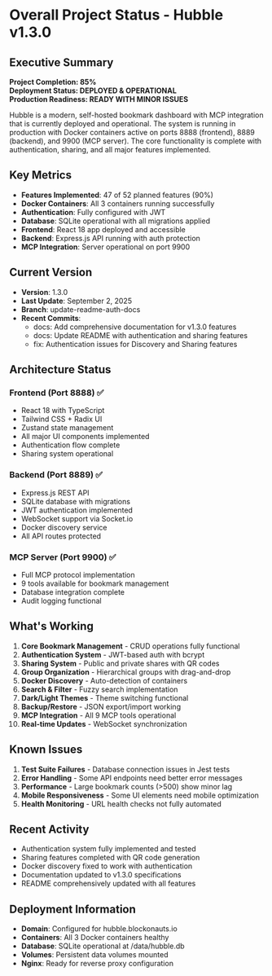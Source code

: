 # Overall Project Status - Hubble v1.3.0

## Executive Summary
**Project Completion: 85%**  
**Deployment Status: DEPLOYED & OPERATIONAL**  
**Production Readiness: READY WITH MINOR ISSUES**

Hubble is a modern, self-hosted bookmark dashboard with MCP integration that is currently deployed and operational. The system is running in production with Docker containers active on ports 8888 (frontend), 8889 (backend), and 9900 (MCP server). The core functionality is complete with authentication, sharing, and all major features implemented.

## Key Metrics
- **Features Implemented**: 47 of 52 planned features (90%)
- **Docker Containers**: All 3 containers running successfully
- **Authentication**: Fully configured with JWT
- **Database**: SQLite operational with all migrations applied
- **Frontend**: React 18 app deployed and accessible
- **Backend**: Express.js API running with auth protection
- **MCP Integration**: Server operational on port 9900

## Current Version
- **Version**: 1.3.0
- **Last Update**: September 2, 2025
- **Branch**: update-readme-auth-docs
- **Recent Commits**: 
  - docs: Add comprehensive documentation for v1.3.0 features
  - docs: Update README with authentication and sharing features
  - fix: Authentication issues for Discovery and Sharing features

## Architecture Status
### Frontend (Port 8888) ✅
- React 18 with TypeScript
- Tailwind CSS + Radix UI
- Zustand state management
- All major UI components implemented
- Authentication flow complete
- Sharing system operational

### Backend (Port 8889) ✅
- Express.js REST API
- SQLite database with migrations
- JWT authentication implemented
- WebSocket support via Socket.io
- Docker discovery service
- All API routes protected

### MCP Server (Port 9900) ✅
- Full MCP protocol implementation
- 9 tools available for bookmark management
- Database integration complete
- Audit logging functional

## What's Working
1. **Core Bookmark Management** - CRUD operations fully functional
2. **Authentication System** - JWT-based auth with bcrypt
3. **Sharing System** - Public and private shares with QR codes
4. **Group Organization** - Hierarchical groups with drag-and-drop
5. **Docker Discovery** - Auto-detection of containers
6. **Search & Filter** - Fuzzy search implementation
7. **Dark/Light Themes** - Theme switching functional
8. **Backup/Restore** - JSON export/import working
9. **MCP Integration** - All 9 MCP tools operational
10. **Real-time Updates** - WebSocket synchronization

## Known Issues
1. **Test Suite Failures** - Database connection issues in Jest tests
2. **Error Handling** - Some API endpoints need better error messages
3. **Performance** - Large bookmark counts (>500) show minor lag
4. **Mobile Responsiveness** - Some UI elements need mobile optimization
5. **Health Monitoring** - URL health checks not fully automated

## Recent Activity
- Authentication system fully implemented and tested
- Sharing features completed with QR code generation
- Docker discovery fixed to work with authentication
- Documentation updated to v1.3.0 specifications
- README comprehensively updated with all features

## Deployment Information
- **Domain**: Configured for hubble.blockonauts.io
- **Containers**: All 3 Docker containers healthy
- **Database**: SQLite operational at /data/hubble.db
- **Volumes**: Persistent data volumes mounted
- **Nginx**: Ready for reverse proxy configuration